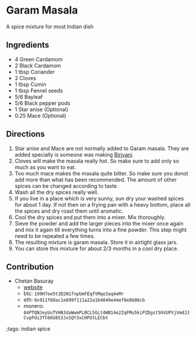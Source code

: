 # Garam Masala

A spice mixture for most Indian dish

## Ingredients

- 4 Green Cardamom
- 2 Black Cardamom
- 1 tbsp Coriander
- 2 Cloves
- 1 tbsp Cumin
- 1 tbsp Fennel seeds
- 5/6 Bayleaf
- 5/6 Black pepper pods
- 1 Star anise (Optional)
- 0.25 Mace (Optional)

## Directions

1. Star anise and Mace are not normally added to Garam masala. They are added specially is someone was making [Biriyani](lamb-biriyani.html).
2. Cloves will make the masala really hot. So make sure to add only so much as you want to eat.
3. Too much mace makes the masala quite bitter. So make sure you donot add more than what has been recommended. The amount of other spices can be changed according to taste.
4. Wash all the dry spices really well.
5. If you live in a place which is very sunny, sun dry your washed spices for about 1 day. If not then on a frying pan with a heavy bottom, place all the spices and dry roast them until aromatic.
6. Cool the dry spices and put them into a mixer. Mix thoroughly.
7. Sieve the powder and add the larger pieces into the mixer once again and mix it again till everything turns into a fine powder. This step might need to be repeated a few times.
8. The resulting mixture is garam masala. Store it in airtight glass jars.
9. You can store this mixture for about 2/3 months in a cool dry place.

## Contribution

- Chetan Basuray
    - [website](https://github.com/chetanbasuray)
    - btc: `199H7ee5t3D2N1fnpUmFEqfVMqe3aq4eMr`
    - eth: `0x911f88ac1e699f111a22a1b4049e44ef8e8b08cb`
    - monero: `84PTQNJeyUuTVHN3daWwmPLBCL5GLt4WB14e2ZqFMu5kiPZDgst5hVUPVjVmdJJCvpPdi3Tt6KU853JxSQY3xCHPUtLECbt`

;tags: indian spice

